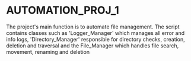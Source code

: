 # AUTOMATION_PROJ_1
The project's main function is to automate file management. The script contains classes such as 'Logger_Manager' which manages all error and info logs, 'Directory_Manager' responsible for directory checks, creation, deletion and traversal and the File_Manager which handles file search, movement, renaming and deletion
